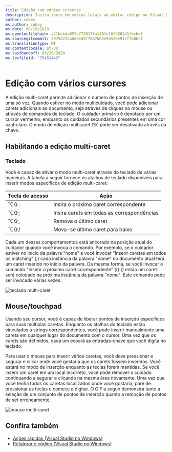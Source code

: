 ```yaml
---
title: Edição com vários cursores
description: Insira texto em vários locais ao editar código no Visual Studio for Mac.
author: cobey
ms.author: cobey
ms.date: 08/19/2019
ms.openlocfilehash: a21bebda057a772017fa1481e18f9801d1fbcbdf
ms.sourcegitcommit: 2975d722a6d6e45f7887b05e9b526e91cffb0bcf
ms.translationtype: MT
ms.contentlocale: pt-BR
ms.lasthandoff: 03/20/2020
ms.locfileid: "75451443"
---
```

# <a name="multi-caret-editing"></a>Edição com vários cursores

A edição multi-caret permite adicionar _n_ número de pontos de inserção de uma só vez. Quando estiver no modo multicuidado, você pode adicionar carets adicionais ao documento, seja através de cliques no mouse ou através de comandos de teclado. O cuidador primário é denotado por um cursor vermelho, enquanto os cuidados secundários presentes em uma cor azul-claro. O modo de edição multicaret `ESC` pode ser desativado através da chave.

## <a name="enabling-multi-caret-editing"></a>Habilitando a edição multi-caret

### <a name="keyboard"></a>Teclado

Você é capaz de ativar o modo multi-caret através do teclado de várias maneiras. A tabela a seguir fornece os atalhos de teclado disponíveis para inserir modos específicos de edição multi-caret:

| Tecla de acesso  | Ação                        | 
|---------| ------------------------------|
|  ⌥⇧.   | Insira o próximo caret correspondente    | 
|  ⌥⇧;   | Insira carets em todas as correspondências | 
|  ⌥⇧,   | Remova o último caret             | 
|  ⌥⇧/   | Mova-se último caret para baixo          | 

Cada um desses comportamentos está ancorado na posição atual do cuidador quando você invoca o comando. Por exemplo, se o cuidador estiver no início da palavra "nome" e você invocar "Inserir caretas em todos os matching" (;) cada instância da palavra "nome" no documento atual terá um caret inserido no início da palavra. Da mesma forma, se você invocar o comando "Inserir o próximo caret correspondente" (().)) então um caret será colocado na próxima instância da palavra "nome". Este comando pode ser invocado várias vezes.

![teclado multi-caret](media/multi-caret-keyboard.gif)

## <a name="mousetouchpad"></a>Mouse/touchpad

Usando seu cursor, você é capaz de liberar pontos de inserção específicos para suas múltiplas caretas. Enquanto os atalhos do teclado estão vinculados a strings correspondentes, você pode inserir manualmente uma careta em qualquer lugar do documento com o cursor. Uma vez que os carets são definidos, cada um ecoará as entradas-chave que você digita no teclado.

Para usar o mouse para inserir vários caretas, você deve pressionar e segurar e clicar onde você gostaria que os carets fossem inseridos. Você estará no modo de inserção enquanto as teclas forem mantidas. Se você inserir um caret em um local incorreto, você pode remover o cuidado continuando a segurar e clicando na mesma área novamente. Uma vez que você tenha todos os caretas localizados onde você gostaria, pare de pressionar as teclas e comece a digitar. O GIF a seguir demonstra tanto a seleção de um conjunto de pontos de inserção quanto a remoção de pontos de set erroneamente.

![mouse multi-caret](media/multi-caret-mouse.gif)

## <a name="see-also"></a>Confira também

- [Ações rápidas (Visual Studio no Windows)](/visualstudio/ide/quick-actions)
- [Refatorar o código (Visual Studio no Windows)](/visualstudio/ide/refactoring-in-visual-studio)

